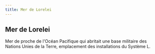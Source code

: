 ```yaml
---
title: Mer de Lorelei
---
```


Mer de Lorelei
--------------

Mer de proche de l'Océan Pacifique qui abritait une base militaire des Nations Unies de la Terre, emplacement des installations du Système L.

